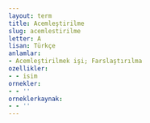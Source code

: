 ```yaml
---
layout: term
title: Acemleştirilme
slug: acemlestirilme
letter: A
lisan: Türkçe
anlamlar:
- Acemleştirilmek işi; Farslaştırılma
ozellikler:
- - isim
ornekler:
- - ''
orneklerkaynak:
- - ''
---
```


